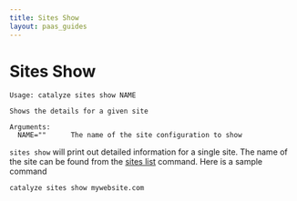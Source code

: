 ```yaml
---
title: Sites Show
layout: paas_guides
---
```


# Sites Show

```
Usage: catalyze sites show NAME

Shows the details for a given site

Arguments:
  NAME=""      The name of the site configuration to show
```

`sites show` will print out detailed information for a single site. The name of the site can be found from the [sites list](https://resources.catalyze.io/paas/cli/sections/sites-list/) command. Here is a sample command

```
catalyze sites show mywebsite.com
```
